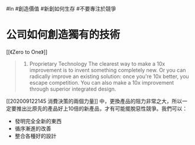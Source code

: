 #ln #創造價值 #新創如何生存 #不要專注於競爭 
# 公司如何創造獨有的技術
[[《Zero to One》]]

> 1. Proprietary Technology 
> The clearest way to make a 10x improvement is to invent something completely new. 
> Or you can radically improve an existing solution: once you're 10x better, you escape competition. 
> You can also make a 10x improvement through superior integrated design.


[[202009122145 消費決策的兩個力量]] 中，更換產品的阻力非常之大，所以一定要推出比原先的產品好上10倍的新產品，才有可能擺脫惡性競爭。我們可以：
- 發明完全全新的東西
- 循序漸進的改善
- 整合各種好的設計